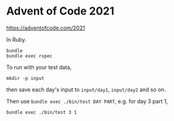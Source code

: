 # Advent of Code 2021

https://adventofcode.com/2021

In Ruby.

```
bundle
bundle exec rspec
````

To run with your test data,
```
mkdir -p input
````
then save each day's input to `input/day1`, `input/day2` and so on.

Then use `bundle exec ./bin/test DAY PART`, e.g. for day 3 part 1,
```
bundle exec ./bin/test 3 1
```
